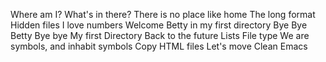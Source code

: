 Where am I?
What's in there?
There is no place like home
The long format
Hidden files
I love numbers
Welcome
Betty in my first directory
Bye Bye Betty
Bye bye My first Directory
Back to the future
Lists
File type
We are symbols, and inhabit symbols
Copy HTML files
Let's move
Clean Emacs

